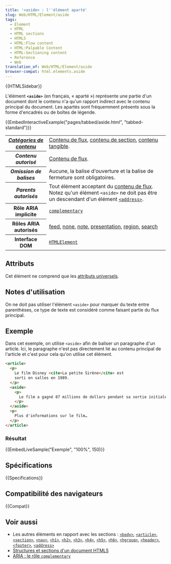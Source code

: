 ```yaml
---
title: '<aside> : l''élément aparté'
slug: Web/HTML/Element/aside
tags:
  - Element
  - HTML
  - HTML sections
  - HTML5
  - HTML:Flow content
  - HTML:Palpable Content
  - HTML:Sectioning content
  - Reference
  - Web
translation_of: Web/HTML/Element/aside
browser-compat: html.elements.aside
---
```


{{HTMLSidebar}}

L'élément **`<aside>`** (en français, « aparté ») représente une partie d'un document dont le contenu n'a qu'un rapport indirect avec le contenu principal du document. Les apartés sont fréquemment présents sous la forme d'encadrés ou de boîtes de légende.

{{EmbedInteractiveExample("pages/tabbed/aside.html", "tabbed-standard")}}

<table class="properties">
  <tbody>
    <tr>
      <th scope="row">
        <dfn
          ><a href="/fr/docs/Web/Guide/HTML/Content_categories"
            >Catégories de contenu</a
          ></dfn
        >
      </th>
      <td>
        <a href="/fr/docs/Web/Guide/HTML/Content_categories#flow_content"
          >Contenu de flux</a
        >,
        <a href="/fr/docs/Web/Guide/HTML/Content_categories#sectioning_content"
          >contenu de section</a
        >,
        <a href="/fr/docs/Web/Guide/HTML/Content_categories#palpable_content"
          >contenu tangible</a
        >.
      </td>
    </tr>
    <tr>
      <th scope="row"><dfn>Contenu autorisé</dfn></th>
      <td>
        <a href="/fr/docs/Web/Guide/HTML/Content_categories#flow_content"
          >Contenu de flux</a
        >.
      </td>
    </tr>
    <tr>
      <th scope="row"><dfn>Omission de balises</dfn></th>
      <td>
        Aucune, la balise d'ouverture et la balise de fermeture sont
        obligatoires.
      </td>
    </tr>
    <tr>
      <th scope="row"><dfn>Parents autorisés</dfn></th>
      <td>
        Tout élément acceptant du
        <a href="/fr/docs/Web/Guide/HTML/Content_categories#flow_content"
          >contenu de flux</a
        >. Notez qu'un élément <code>&#x3C;aside></code> ne doit pas être un
        descendant d'un élément
        <a href="/fr/docs/Web/HTML/Element/address"
          ><code>&#x3C;address></code></a
        >.
      </td>
    </tr>
    <tr>
      <th scope="row">Rôle ARIA implicite</th>
      <td>
        <code
          ><a href="/fr/docs/Web/Accessibility/ARIA/Roles/Complementary_role"
            >complementary</a
          ></code
        >
      </td>
    </tr>
    <tr>
      <th scope="row">Rôles ARIA autorisés</th>
      <td>
        <a href="https://w3c.github.io/aria/#feed">feed</a>,
        <a href="https://w3c.github.io/aria/#none">none</a>,
        <a href="https://w3c.github.io/aria/#note">note</a>,
        <a href="https://w3c.github.io/aria/#presentation">presentation</a>,
        <a href="https://w3c.github.io/aria/#region">region</a>,
        <a href="https://w3c.github.io/aria/#search">search</a>
      </td>
    </tr>
    <tr>
      <th scope="row">Interface DOM</th>
      <td>
        <a href="/fr/docs/Web/API/HTMLElement"><code>HTMLElement</code></a>
      </td>
    </tr>
  </tbody>
</table>

## Attributs

Cet élément ne comprend que les [attributs universels](/fr/docs/Web/HTML/Global_attributes).

## **Notes d'utilisation**

On ne doit pas utiliser l'élément `<aside>` pour marquer du texte entre parenthèses, ce type de texte est considéré comme faisant partie du flux principal.

## Exemple

Dans cet exemple, on utilise `<aside>` afin de baliser un paragraphe d'un article. Ici, le paragraphe n'est pas directement lié au contenu principal de l'article et c'est pour cela qu'on utilise cet élément.

```html
<article>
  <p>
    Le film Disney <cite>La petite Sirène</cite> est
    sorti en salles en 1989.
  </p>
  <aside>
    <p>
      Le film a gagné 87 millions de dollars pendant sa sortie initiale.
    </p>
  </aside>
  <p>
    Plus d'informations sur le film…
  </p>
</article>
```

### Résultat

{{EmbedLiveSample("Exemple", "100%", 150)}}

## Spécifications

{{Specifications}}

## Compatibilité des navigateurs

{{Compat}}

## Voir aussi

- Les autres éléments en rapport avec les sections : [`<body>`](/fr/docs/Web/HTML/Element/body), [`<article>`](/fr/docs/Web/HTML/Element/article), [`<section>`](/fr/docs/Web/HTML/Element/section), [`<nav>`](/fr/docs/Web/HTML/Element/nav), [`<h1>`](/fr/docs/Web/HTML/Element/Heading_Elements), [`<h2>`](/fr/docs/Web/HTML/Element/Heading_Elements), [`<h3>`](/fr/docs/Web/HTML/Element/Heading_Elements), [`<h4>`](/fr/docs/Web/HTML/Element/Heading_Elements), [`<h5>`](/fr/docs/Web/HTML/Element/Heading_Elements), [`<h6>`](/fr/docs/Web/HTML/Element/Heading_Elements), [`<hgroup>`](/fr/docs/Web/HTML/Element/hgroup), [`<header>`](/fr/docs/Web/HTML/Element/header), [`<footer>`](/fr/docs/Web/HTML/Element/footer), [`<address>`](/fr/docs/Web/HTML/Element/address)
- [Structures et sections d'un document HTML5](/fr/docs/Web/Guide/HTML/Using_HTML_sections_and_outlines)
- [ARIA : le rôle `complementary`](/fr/docs/Web/Accessibility/ARIA/Roles/Complementary_role)
